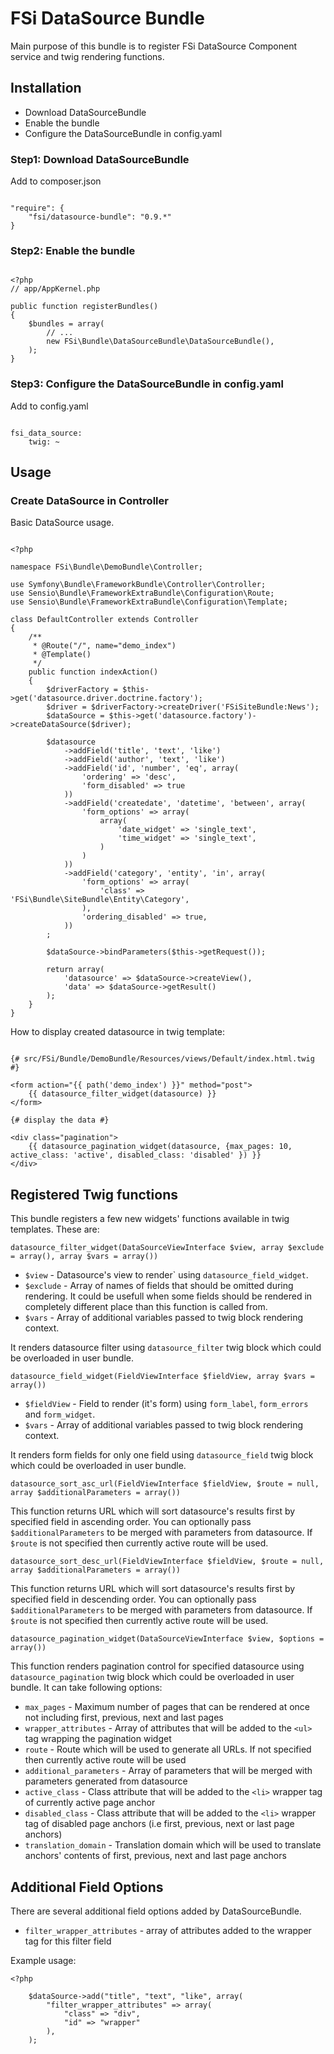 # FSi DataSource Bundle #

Main purpose of this bundle is to register FSi DataSource Component service 
and twig rendering functions. 

## Installation ##

* Download DataSourceBundle
* Enable the bundle
* Configure the DataSourceBundle in config.yaml 

### Step1: Download DataSourceBundle ###

Add to composer.json 

```

"require": {
    "fsi/datasource-bundle": "0.9.*"
}

```

### Step2: Enable the bundle ###

```
    
<?php
// app/AppKernel.php

public function registerBundles()
{
    $bundles = array(
        // ...
        new FSi\Bundle\DataSourceBundle\DataSourceBundle(),
    );
}

```

### Step3: Configure the DataSourceBundle in config.yaml ###

Add to config.yaml 

```
    
fsi_data_source: 
    twig: ~

```

## Usage ##

### Create DataSource in Controller ###

Basic DataSource usage.

```

<?php

namespace FSi\Bundle\DemoBundle\Controller;

use Symfony\Bundle\FrameworkBundle\Controller\Controller;
use Sensio\Bundle\FrameworkExtraBundle\Configuration\Route;
use Sensio\Bundle\FrameworkExtraBundle\Configuration\Template;

class DefaultController extends Controller
{
    /**
     * @Route("/", name="demo_index")
     * @Template()
     */
    public function indexAction()
    {
        $driverFactory = $this->get('datasource.driver.doctrine.factory');
        $driver = $driverFactory->createDriver('FSiSiteBundle:News');
        $dataSource = $this->get('datasource.factory')->createDataSource($driver);

        $datasource
            ->addField('title', 'text', 'like')
            ->addField('author', 'text', 'like')
            ->addField('id', 'number', 'eq', array(
                'ordering' => 'desc',
                'form_disabled' => true
            ))
            ->addField('createdate', 'datetime', 'between', array(
                'form_options' => array(
                    array(
                        'date_widget' => 'single_text',
                        'time_widget' => 'single_text',
                    )
                )
            ))
            ->addField('category', 'entity', 'in', array(
                'form_options' => array(
                    'class' => 'FSi\Bundle\SiteBundle\Entity\Category',
                ),
                'ordering_disabled' => true,
            ))
        ;

        $dataSource->bindParameters($this->getRequest());

        return array(
            'datasource' => $dataSource->createView(),
            'data' => $dataSource->getResult()
        );
    }
}

```

How to display created datasource in twig template: 

```

{# src/FSi/Bundle/DemoBundle/Resources/views/Default/index.html.twig #}

<form action="{{ path('demo_index') }}" method="post">
    {{ datasource_filter_widget(datasource) }}
</form>

{# display the data #}

<div class="pagination">
    {{ datasource_pagination_widget(datasource, {max_pages: 10, active_class: 'active', disabled_class: 'disabled' }) }}
</div>

```

## Registered Twig functions ##

This bundle registers a few new widgets' functions available in twig templates. These are:

``datasource_filter_widget(DataSourceViewInterface $view, array $exclude = array(), array $vars = array())``

* ``$view`` - Datasource's view to render` using ``datasource_field_widget``.
* ``$exclude`` - Array of names of fields that should be omitted during rendering. It could be usefull when some fields should be
  rendered in completely different place than this function is called from.
* ``$vars`` - Array of additional variables passed to twig block rendering context.

It renders datasource filter using ``datasource_filter`` twig block which could be overloaded in user bundle.

``datasource_field_widget(FieldViewInterface $fieldView, array $vars = array())``

* ``$fieldView`` - Field to render (it's form) using ``form_label``, ``form_errors`` and ``form_widget``.
* ``$vars`` - Array of additional variables passed to twig block rendering context.

It renders form fields for only one field using ``datasource_field`` twig block  which could be overloaded in user bundle.

``datasource_sort_asc_url(FieldViewInterface $fieldView, $route = null, array $additionalParameters = array())``

This function returns URL which will sort datasource's results first by specified field in ascending order. You can optionally
pass ``$additionalParameters`` to be merged with parameters from datasource. If ``$route`` is not specified then currently active
route will be used.

``datasource_sort_desc_url(FieldViewInterface $fieldView, $route = null, array $additionalParameters = array())``

This function returns URL which will sort datasource's results first by specified field in descending order. You can optionally
pass ``$additionalParameters`` to be merged with parameters from datasource. If ``$route`` is not specified then currently active
route will be used.

``datasource_pagination_widget(DataSourceViewInterface $view, $options = array())``

This function renders pagination control for specified datasource using ``datasource_pagination`` twig block which could
be overloaded in user bundle. It can take following options:

* ``max_pages`` - Maximum number of pages that can be rendered at once not including first, previous, next and last pages
* ``wrapper_attributes`` - Array of attributes that will be added to the ``<ul>`` tag wrapping the pagination widget
* ``route`` - Route which will be used to generate all URLs. If not specified then currently active route will be used
* ``additional_parameters`` - Array of parameters that will be merged with parameters generated from datasource
* ``active_class`` - Class attribute that will be added to the ``<li>`` wrapper tag of currently active page anchor
* ``disabled_class`` - Class attribute that will be added to the ``<li>`` wrapper tag of disabled page anchors (i.e first,
  previous, next or last page anchors)
* ``translation_domain`` - Translation domain which will be used to translate anchors' contents of first, previous, next
  and last page anchors

## Additional Field Options ##

There are several additional field options added by DataSourceBundle.

* ``filter_wrapper_attributes`` - array of attributes added to the wrapper tag for this filter field

Example usage: 

```
<?php

    $dataSource->add("title", "text", "like", array(
        "filter_wrapper_attributes" => array(
            "class" => "div",
            "id" => "wrapper"
        ),
    );

```


